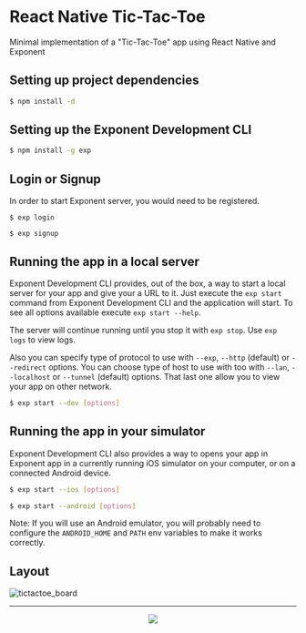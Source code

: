 # React Native Tic-Tac-Toe

Minimal implementation of a "Tic-Tac-Toe" app using React Native and Exponent

## Setting up project dependencies

```bash
$ npm install -d
```

## Setting up the Exponent Development CLI

```bash
$ npm install -g exp
```

## Login or Signup

In order to start Exponent server, you would need to be registered.

```
$ exp login
```

```
$ exp signup
```

## Running the app in a local server

Exponent Development CLI provides, out of the box, a way to start a local server for your app and give your a URL to it. Just execute the `exp start` command from Exponent Development CLI and the application will start. To see all options available execute `exp start --help`.

The server will continue running until you stop it with `exp stop`. Use `exp logs` to view logs.

Also you can specify type of protocol to use with `--exp`, `--http` (default) or `--redirect` options. You can choose type of host to use with too with `--lan`, `--localhost` or `--tunnel` (default) options. That last one allow you to view your app on other network.

```bash
$ exp start --dev [options]
```

## Running the app in your simulator

Exponent Development CLI also provides a way to opens your app in Exponent app in a currently running iOS simulator on your computer, or on a connected Android device.

```bash
$ exp start --ios [options]
```

```bash
$ exp start --android [options]
```

Note: If you will use an Android emulator, you will probably need to configure the `ANDROID_HOME` and `PATH` env variables to make it works correctly.

## Layout

![tictactoe_board](http://i.imgur.com/1CUrnIX.png)

---
<p align="center">
  <img src="http://i.imgur.com/JEIGdC6.png">
</p>
